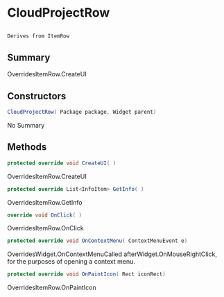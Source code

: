 # CloudProjectRow

## 
```c#
Derives from ItemRow
```

## Summary

OverridesItemRow.CreateUI
## Constructors

```c#
CloudProjectRow( Package package, Widget parent) 
```
No Summary
## Methods

```c#
protected override void CreateUI( ) 
```
OverridesItemRow.CreateUI
```c#
protected override List<InfoItem> GetInfo( ) 
```
OverridesItemRow.GetInfo
```c#
override void OnClick( ) 
```
OverridesItemRow.OnClick
```c#
protected override void OnContextMenu( ContextMenuEvent e) 
```
OverridesWidget.OnContextMenuCalled afterWidget.OnMouseRightClick, for the purposes of opening a context menu.
```c#
protected override void OnPaintIcon( Rect iconRect) 
```
OverridesItemRow.OnPaintIcon
